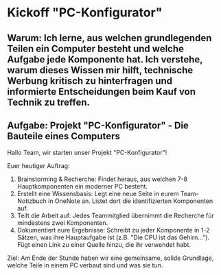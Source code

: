 # Kickoff "PC-Konfigurator"

## Warum: Ich lerne, aus welchen grundlegenden Teilen ein Computer besteht und welche Aufgabe jede Komponente hat. Ich verstehe, warum dieses Wissen mir hilft, technische Werbung kritisch zu hinterfragen und informierte Entscheidungen beim Kauf von Technik zu treffen.

## Aufgabe: Projekt "PC-Konfigurator" - Die Bauteile eines Computers

Hallo Team,
wir starten unser Projekt "PC-Konfigurator"!

Euer heutiger Auftrag:
1. Brainstorming & Recherche: Findet heraus, aus welchen 7-8 Hauptkomponenten ein moderner PC besteht.
2. Erstellt eine Wissensbasis: Legt eine neue Seite in eurem Team-Notizbuch in OneNote an. Listet dort die identifizierten Komponenten auf.
3. Teilt die Arbeit auf: Jedes Teammitglied übernimmt die Recherche für mindestens zwei Komponenten.
4. Dokumentiert eure Ergebnisse: Schreibt zu jeder Komponente in 1-2 Sätzen, was ihre Hauptaufgabe ist (z.B. "Die CPU ist das Gehirn..."). Fügt einen Link zu einer Quelle hinzu, die ihr verwendet habt.

Ziel: Am Ende der Stunde haben wir eine gemeinsame, solide Grundlage, welche Teile in einem PC verbaut sind und was sie tun. 

